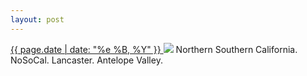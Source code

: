 ```yaml
---
layout: post
---
```


<p>
  <a href="/322">
    <time>{{ page.date | date: "%e %B, %Y" }}</time>
  </a>
  <a href="/322"><img src="{{ site.assets_url }}/322.jpg"/></a>
  <span>Northern Southern California. NoSoCal. Lancaster. Antelope Valley.</span>
</p>
